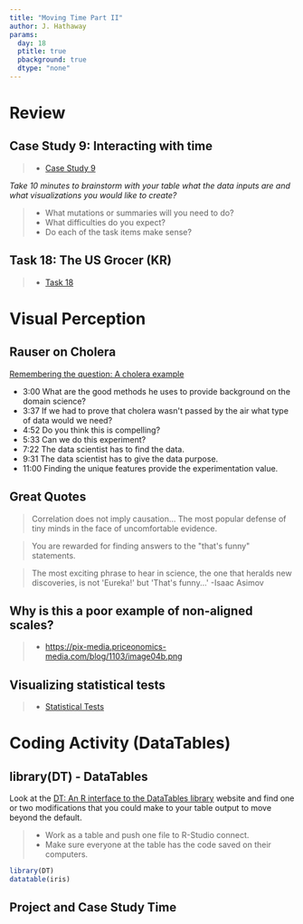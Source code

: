 ```yaml
---
title: "Moving Time Part II"
author: J. Hathaway
params:
  day: 18
  ptitle: true
  pbackground: true
  dtype: "none"
---
```









# Review



## Case Study 9: Interacting with time
> - [Case Study 9](https://byuistats.github.io/M335/weekly_projects/cs09_details.html)

*Take 10 minutes to brainstorm with your table what the data inputs are and what visualizations you would like to create?*

> - What mutations or summaries will you need to do?
> - What difficulties do you expect?
> - Do each of the task items make sense?




## Task 18: The US Grocer (KR)
> - [Task 18](https://byuistats.github.io/M335/class_tasks/task18_details.html)







 
# Visual Perception

## Rauser on Cholera

[Remembering the question: A cholera example](https://www.youtube.com/watch?v=-3dw09N5_Aw)

  - 3:00 What are the good methods he uses to provide background on the domain science?
  - 3:37 If we had to prove that cholera wasn't passed by the air what type of data would we need?
  - 4:52 Do you think this is compelling? 
  - 5:33 Can we do this experiment?
  - 7:22 The data scientist has to find the data.
  - 9:31 The data scientist has to give the data purpose.
  - 11:00 Finding the unique features provide the experimentation value. 

## Great Quotes

> Correlation does not imply causation... The most popular defense of tiny minds in the face of uncomfortable evidence.

> You are rewarded for finding answers to the "that's funny" statements.

> The most exciting phrase to hear in science, the one that heralds new discoveries, is not 'Eureka!' but 'That's funny...'
> -Isaac Asimov


## Why is this a poor example of non-aligned scales?

> - https://pix-media.priceonomics-media.com/blog/1103/image04b.png

## Visualizing statistical tests 

> - [Statistical Tests](https://www.youtube.com/embed/5Dnw46eC-0o)

# Coding Activity (DataTables)

## library(DT) - DataTables

Look at the [DT: An R interface to the DataTables library](http://rstudio.github.io/DT/) website and find one or two modifications that you could make to your table output to move beyond the default.

> * Work as a table and push one file to R-Studio connect.
> * Make sure everyone at the table has the code saved on their computers.



```r
library(DT)
datatable(iris)
```


## Project and Case Study Time
